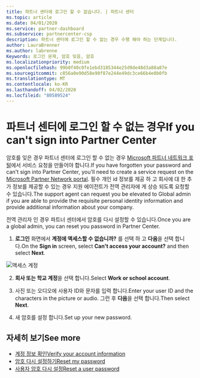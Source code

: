 ```yaml
---
title: 파트너 센터에 로그인 할 수 없습니다. | 파트너 센터
ms.topic: article
ms.date: 04/01/2020
ms.service: partner-dashboard
ms.subservice: partnercenter-csp
description: 파트너 센터에 로그인 할 수 없는 경우 수행 해야 하는 단계입니다.
author: LauraBrenner
ms.author: labrenne
Keywords: 로그인 문제, 암호 잊음, 암호
ms.localizationpriority: medium
ms.openlocfilehash: 99b0f40c0fe1ebd3185344e25d9de48d3a88a87e
ms.sourcegitcommit: c856a0e90d58e90f87e244e49dc3ce66b4e0b0fb
ms.translationtype: MT
ms.contentlocale: ko-KR
ms.lasthandoff: 04/02/2020
ms.locfileid: "80589524"
---
```

# <a name="if-you-cant-sign-into-partner-center"></a><span data-ttu-id="14c3d-104">파트너 센터에 로그인 할 수 없는 경우</span><span class="sxs-lookup"><span data-stu-id="14c3d-104">If you can't sign into Partner Center</span></span>

<span data-ttu-id="14c3d-105">암호를 잊은 경우 파트너 센터에 로그인 할 수 없는 경우 [Microsoft 파트너 네트워크 포털](https://partner.microsoft.com/commercial#/)에서 서비스 요청을 만들어야 합니다.</span><span class="sxs-lookup"><span data-stu-id="14c3d-105">If you have forgotten your password and can't sign into Partner Center, you'll need to create a service request on the [Microsoft Partner Network portal](https://partner.microsoft.com/commercial#/).</span></span> <span data-ttu-id="14c3d-106">필수 개인 id 정보를 제공 하 고 회사에 대 한 추가 정보를 제공할 수 있는 경우 지원 에이전트가 전역 관리자에 게 상승 되도록 요청할 수 있습니다.</span><span class="sxs-lookup"><span data-stu-id="14c3d-106">The support agent can request you be elevated to Global admin if you are able to provide the requisite personal identity information and provide additional information about your company.</span></span>

<span data-ttu-id="14c3d-107">전역 관리자 인 경우 파트너 센터에서 암호를 다시 설정할 수 있습니다.</span><span class="sxs-lookup"><span data-stu-id="14c3d-107">Once you are a global admin, you can reset you password in Partner Center.</span></span>

1. <span data-ttu-id="14c3d-108">**로그인** 화면에서 **계정에 액세스할 수 없습니까?** 를 선택 하 고 **다음**을 선택 합니다.</span><span class="sxs-lookup"><span data-stu-id="14c3d-108">On the **Sign in** screen, select **Can't access your account?** and then select **Next**.</span></span>

![액세스 계정](images/password/password/accessaccount1.png)

2. <span data-ttu-id="14c3d-110">**회사 또는 학교 계정**을 선택 합니다.</span><span class="sxs-lookup"><span data-stu-id="14c3d-110">Select **Work or school account**.</span></span>

3. <span data-ttu-id="14c3d-111">사진 또는 오디오에 사용자 ID와 문자를 입력 합니다.</span><span class="sxs-lookup"><span data-stu-id="14c3d-111">Enter your user ID and the characters in the picture or audio.</span></span> <span data-ttu-id="14c3d-112">그런 후 **다음**을 선택 합니다.</span><span class="sxs-lookup"><span data-stu-id="14c3d-112">Then select **Next**.</span></span>

4. <span data-ttu-id="14c3d-113">새 암호를 설정 합니다.</span><span class="sxs-lookup"><span data-stu-id="14c3d-113">Set up your new password.</span></span>

## <a name="see-more"></a><span data-ttu-id="14c3d-114">자세히 보기</span><span class="sxs-lookup"><span data-stu-id="14c3d-114">See more</span></span>

- [<span data-ttu-id="14c3d-115">계정 정보 확인</span><span class="sxs-lookup"><span data-stu-id="14c3d-115">Verify your account information</span></span>](verification-responses.md)
- [<span data-ttu-id="14c3d-116">암호 다시 설정하기</span><span class="sxs-lookup"><span data-stu-id="14c3d-116">Reset my password</span></span>](reset-my-pasword.md)
- [<span data-ttu-id="14c3d-117">사용자 암호 다시 설정</span><span class="sxs-lookup"><span data-stu-id="14c3d-117">Reset a user password</span></span>](reset-a-user-password.md)

